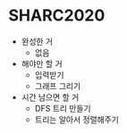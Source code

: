 # SHARC2020
- 완성한 거
    - 없음
- 해야만 할 거
    - 입력받기
    - 그래프 그리기
- 시간 남으면 할 거
    - DFS 트리 만들기
    - 트리는 알아서 정렬해주기